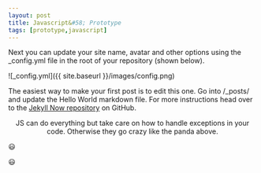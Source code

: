 ```yaml
---
layout: post
title: Javascript&#58; Prototype
tags: [prototype,javascript]
---
```


Next you can update your site name, avatar and other options using the _config.yml file in the root of your repository (shown below).

![_config.yml]({{ site.baseurl }}/images/config.png)

The easiest way to make your first post is to edit this one. Go into /_posts/ and update the Hello World markdown file. For more instructions head over to the [Jekyll Now repository](https://github.com/barryclark/jekyll-now) on GitHub.

 
<p align="center" class="pre">
JS can do everything but take care on how to handle exceptions in your code. Otherwise they go crazy like the panda above.
</p>

:smiley:

:smiley:

